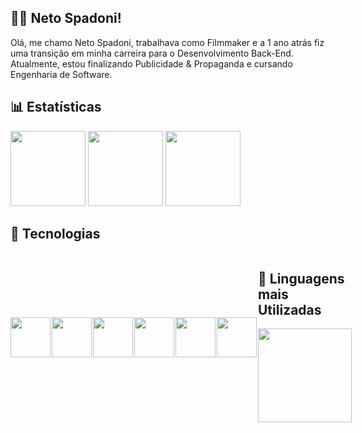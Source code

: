 ## 🙋‍♂️ Neto Spadoni!

Olá, me chamo Neto Spadoni, trabalhava como Filmmaker e a 1 ano atrás fiz uma transição em minha carreira para o Desenvolvimento Back-End. Atualmente, estou finalizando Publicidade & Propaganda e cursando Engenharia de Software.

## 📊 Estatísticas
<div>
<img height="120cm" src=https://github-readme-stats.vercel.app/api?username=nespadoni&theme=tokyonight&show_icons=true&hide_border=true&count_private=true>
<img height="120cm" src=https://github-readme-streak-stats.herokuapp.com/?user=nespadoni&theme=tokyonight&hide_border=true>
<img height="120cm" src=https://github-readme-stats.vercel.app/api/top-langs/?username=nespadoni&theme=tokyonight&show_icons=true&hide_border=true&layout=compact>

</div>

## 🤖 Tecnologias
<div style="display: flex; gap: 2px; align-items: center;">
<img src="https://iconic-api.onrender.com/dark/go" width="64px" />
<img src="https://iconic-api.onrender.com/dark/java" width="64px" />
<img src="https://iconic-api.onrender.com/dark/docker" width="64px" />
<img src="https://iconic-api.onrender.com/dark/angular" width="64px" />
<img src="https://iconic-api.onrender.com/dark/vue" width="64px" />
<img src="https://iconic-api.onrender.com/dark/aws" width="64px" />
<div>

## 📝 Linguagens mais Utilizadas
<div>
<img height="150cm" src=https://github-readme-stats.vercel.app/api/top-langs/?username=nespadoni&theme=tokyonight&show_icons=true&hide_border=true&layout=compact>
</div>

